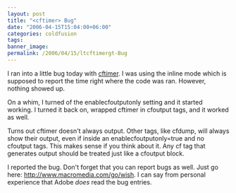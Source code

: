 ```yaml
---
layout: post
title: "<cftimer> Bug"
date: "2006-04-15T15:04:00+06:00"
categories: coldfusion 
tags: 
banner_image: 
permalink: /2006/04/15/ltcftimergt-Bug
---
```


I ran into a little bug today with <a href="http://www.techfeed.net/cfQuickDocs/?cftimer">cftimer</a>. I was using the inline mode which is supposed to report the time right where the code was ran. However, nothing showed up. 

On a whim, I turned of the enablecfoutputonly setting and it started working. I turned it back on, wrapped cftimer in cfoutput tags, and it worked as well.

Turns out cftimer doesn't always output. Other tags, like cfdump, will always show their output, even if inside an enablecfoutputonly=true and no cfoutput tags. This makes sense if you think about it. Any cf tag that generates output should be treated just like a cfoutput block. 

I reported the bug. Don't forget that you can report bugs as well. Just go here: <a href="http://www.macromedia.com/go/wish">http://www.macromedia.com/go/wish</a>. I can say from personal experience that Adobe <i>does</i> read the bug entries.